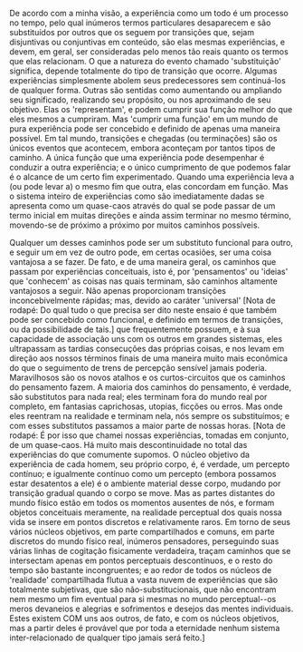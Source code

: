 De acordo com a minha visão, a experiência como um todo é um processo no tempo, pelo qual inúmeros termos particulares desaparecem e são substituídos por outros que os seguem por transições que, sejam disjuntivas ou conjuntivas em conteúdo, são elas mesmas experiências, e devem, em geral, ser consideradas pelo menos tão reais quanto os termos que elas relacionam. O que a natureza do evento chamado 'substituição' significa, depende totalmente do tipo de transição que ocorre. Algumas experiências simplesmente abolem seus predecessores sem continuá-los de qualquer forma. Outras são sentidas como aumentando ou ampliando seu significado, realizando seu propósito, ou nos aproximando de seu objetivo. Elas os 'representam', e podem cumprir sua função melhor do que eles mesmos a cumpriram. Mas 'cumprir uma função' em um mundo de pura experiência pode ser concebido e definido de apenas uma maneira possível. Em tal mundo, transições e chegadas (ou terminações) são os únicos eventos que acontecem, embora aconteçam por tantos tipos de caminho. A única função que uma experiência pode desempenhar é conduzir a outra experiência; e o único cumprimento de que podemos falar é o alcance de um certo fim experimentado. Quando uma experiência leva a (ou pode levar a) o mesmo fim que outra, elas concordam em função. Mas o sistema inteiro de experiências como são imediatamente dadas se apresenta como um quase-caos através do qual se pode passar de um termo inicial em muitas direções e ainda assim terminar no mesmo término, movendo-se de próximo a próximo por muitos caminhos possíveis.

Qualquer um desses caminhos pode ser um substituto funcional para outro, e seguir um em vez de outro pode, em certas ocasiões, ser uma coisa vantajosa a se fazer. De fato, e de uma maneira geral, os caminhos que passam por experiências conceituais, isto é, por 'pensamentos' ou 'ideias' que 'conhecem' as coisas nas quais terminam, são caminhos altamente vantajosos a seguir. Não apenas proporcionam transições inconcebivelmente rápidas; mas, devido ao caráter 'universal' [Nota de rodapé: Do qual tudo o que precisa ser dito neste ensaio é que também pode ser concebido como funcional, e definido em termos de transições, ou da possibilidade de tais.] que frequentemente possuem, e à sua capacidade de associação uns com os outros em grandes sistemas, eles ultrapassam as tardias consecuções das próprias coisas, e nos levam em direção aos nossos términos finais de uma maneira muito mais econômica do que o seguimento de trens de percepção sensível jamais poderia. Maravilhosos são os novos atalhos e os curtos-circuitos que os caminhos do pensamento fazem. A maioria dos caminhos do pensamento, é verdade, são substitutos para nada real; eles terminam fora do mundo real por completo, em fantasias caprichosas, utopias, ficções ou erros. Mas onde eles reentram na realidade e terminam nela, nós sempre os substituímos; e com esses substitutos passamos a maior parte de nossas horas. [Nota de rodapé: É por isso que chamei nossas experiências, tomadas em conjunto, de um quase-caos. Há muito mais descontinuidade no total das experiências do que comumente supomos. O núcleo objetivo da experiência de cada homem, seu próprio corpo, é, é verdade, um percepto contínuo; e igualmente contínuo como um percepto (embora possamos estar desatentos a ele) é o ambiente material desse corpo, mudando por transição gradual quando o corpo se move. Mas as partes distantes do mundo físico estão em todos os momentos ausentes de nós, e formam objetos conceituais meramente, na realidade perceptual dos quais nossa vida se insere em pontos discretos e relativamente raros. Em torno de seus vários núcleos objetivos, em parte compartilhados e comuns, em parte discretos do mundo físico real, inúmeros pensadores, perseguindo suas várias linhas de cogitação fisicamente verdadeira, traçam caminhos que se intersectam apenas em pontos perceptuais descontínuos, e o resto do tempo são bastante incongruentes; e ao redor de todos os núcleos de 'realidade' compartilhada flutua a vasta nuvem de experiências que são totalmente subjetivas, que são não-substitucionais, que não encontram nem mesmo um fim eventual para si mesmas no mundo perceptual--os meros devaneios e alegrias e sofrimentos e desejos das mentes individuais. Estes existem COM uns aos outros, de fato, e com os núcleos objetivos, mas a partir deles é provável que por toda a eternidade nenhum sistema inter-relacionado de qualquer tipo jamais será feito.]